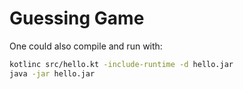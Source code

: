 Guessing Game
=============

One could also compile and run with:

```sh
kotlinc src/hello.kt -include-runtime -d hello.jar
java -jar hello.jar
```
